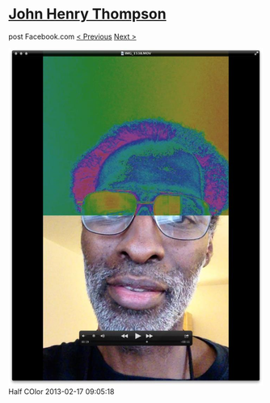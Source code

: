 # [John Henry Thompson](../README.md)
post Facebook.com
[< Previous](2013-03-05-2.md) [Next >](2013-02-12-3.md)

[![](../media/2013-02-17/Half-COlor.jpg)](../README.md)
Half COlor
2013-02-17 09:05:18